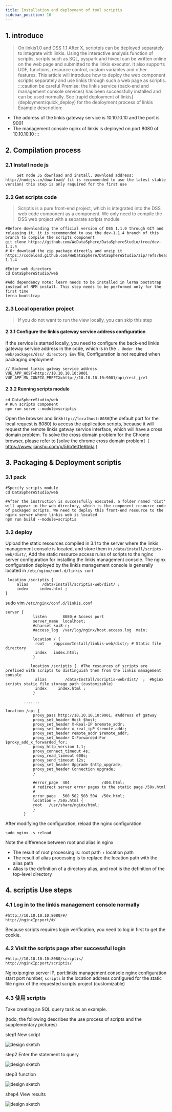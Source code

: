 ```yaml
---
title: Installation and deployment of tool scriptis
sidebar_position: 10
---
```


## 1. introduce

> On linkis1.0 and DSS 1.1 After X, scriptpis can be deployed separately to integrate with linkis. Using the interactive analysis function of scriptis, scripts such as SQL, pyspark and hiveql can be written online on the web page and submitted to the linkis executor. It also supports UDF, functions, resource control, custom variables and other features. This article will introduce how to deploy the web component scriptis separately and use linkis through such a web page as scriptis.
:::caution be careful
Premise: the linkis service (back-end and management console services) has been successfully installed and can be used normally. See [rapid deployment of linkis] (deployment/quick_deploy) for the deployment process of linkis
Example description:
- The address of the linkis gateway service is 10.10.10.10 and the port is 9001
- The management console nginx of linkis is deployed on port 8080 of 10.10.10.10
  :::





## 2. Compilation process

### 2.1 Install node js
```shell script
     Set node JS download and install. Download address: http://nodejs.cn/download/ (it is recommended to use the latest stable version) this step is only required for the first use
```

### 2.2 Get scripts code
> Scriptis is a pure front-end project, which is integrated into the DSS web code component as a component. We only need to compile the DSS web project with a separate scripts module

```shell script
#Before downloading the official version of DSS 1.1.0 through GIT and releasing it, it is recommended to use the dev-1.1.4 branch of this branch to compile the scripts component
git clone https://github.com/WeDataSphere/DataSphereStudio/tree/dev-1.1.4
# Or download the zip package directly and unzip it
https://codeload.github.com/WeDataSphere/DataSphereStudio/zip/refs/heads/dev-1.1.4

#Enter web directory
cd DataSphereStudio/web 

#Add dependency note: learn needs to be installed in lerna bootstrap instead of NPM install. This step needs to be performed only for the first time
lerna bootstrap
```



### 2.3 Local operation project
> If you do not want to run the view locally, you can skip this step

#### 2.3.1 Configure the linkis gateway service address configuration
If the service is started locally, you need to configure the back-end linkis gateway service address in the code, which is in the `. Under the web/packages/dss/ directory Env` file,
Configuration is not required when packaging deployment
```shell script
// Backend linkis gatway service address
VUE_APP_HOST=http://10.10.10.10:9001
VUE_APP_MN_CONFIG_PREFIX=http://10.10.10.10:9001/api/rest_j/v1
```
#### 2.3.2 Running scripts module

```shell script
cd DataSphereStudio/web 
# Run scripts component 
npm run serve --module=scriptis
```

Open the browser and link` http://localhost:8080 `(the default port for the local request is 8080) to access the application scripts, because it will request the remote linkis gatway service interface, which will have a cross domain problem. To solve the cross domain problem for the Chrome browser, please refer to [solve the chrome cross domain problem]（ https://www.jianshu.com/p/56b1e01e6b6a )

## 3. Packaging &amp; Deployment scriptis

### 3.1  pack
```shell script
#Specify scripts module
cd DataSphereStudio/web 

#After the instruction is successfully executed, a folder named 'dist' will appear in the web directory, which is the component resource code of packaged scripts. We need to deploy this front-end resource to the nginx server where linkis web is located
npm run build --module=scriptis 
```

### 3.2 deploy

Upload the static resources compiled in 3.1 to the server where the linkis management console is located, and store them in `/data/install/scripts-web/dist/`,
Add the static resource access rules of scripts to the nginx server configuration for installing the linkis management console. The nginx configuration deployed by the linkis management console is generally located in `/etc/nginx/conf.d/linkis conf`

```shell script
 location /scriptis { 
     alias      /data/Install/scriptis-web/dist/ ;
     index     index.html ;
}
```

sudo vim `/etc/nginx/conf.d/linkis.conf`

```shell script
server {
            listen       8080;# Access port
            server_name  localhost;
            #charset koi8-r;
            #access_log  /var/log/nginx/host.access.log  main;

            location / {
             root    /appcom/Install/linkis-web/dist/; # Static file directory
             index   index.html;
            }

           location /scriptis {  #The resources of scripts are prefixed with scripts to distinguish them from the linkis management console
             alias        /data/Install/scriptis-web/dist/  ;  #Nginx scripts static file storage path (customizable)
             index     index.html ;
            }

        .......

location /api {
            proxy_pass http://10.10.10.10:9001; #Address of gatway
            proxy_set_header Host $host;
            proxy_set_header X-Real-IP $remote_addr;
            proxy_set_header x_real_ipP $remote_addr;
            proxy_set_header remote_addr $remote_addr;
            proxy_set_header X-Forwarded-For $proxy_add_x_forwarded_for;
            proxy_http_version 1.1;
            proxy_connect_timeout 4s;
            proxy_read_timeout 600s;
            proxy_send_timeout 12s;
            proxy_set_header Upgrade $http_upgrade;
            proxy_set_header Connection upgrade;
            }

            #error_page  404              /404.html;
            # redirect server error pages to the static page /50x.html
            #
            error_page   500 502 503 504  /50x.html;
            location = /50x.html {
            root   /usr/share/nginx/html;
            }
        }

```
After modifying the configuration, reload the nginx configuration
```shell script
sudo nginx -s reload
```

Note the difference between root and alias in nginx
- The result of root processing is: root path + location path
- The result of alias processing is to replace the location path with the alias path
- Alias is the definition of a directory alias, and root is the definition of the top-level directory

## 4. scriptis Use steps

### 4.1 Log in to the linkis management console normally
```shell script
#http://10.10.10.10:8080/#/
http://nginxIp:port/#/
```
Because scripts requires login verification, you need to log in first to get the cookie.

### 4.2 Visit the scripts page after successful login

```shell script
#http://10.10.10.10:8080/scriptis/
http://nginxIp:port/scriptis/
```
Nginxip:nginx server IP, port:linkis management console nginx configuration start port number, `scripts` is the location address configured for the static file nginx of the requested scripts project (customizable)
### 4.3 使用 scriptis
Take creating an SQL query task as an example.

(todo, the following describes the use process of scripts and the supplementary pictures)

step1 New script

![design sketch](/Images-zh/deployment/scriptis/New_script.png)

step2 Enter the statement to query

![design sketch](/Images-zh/deployment/scriptis/Test_statement.png)

step3 function

![design sketch](/Images-zh/deployment/scriptis/Running_results.png)


shep4 View results

![design sketch](/Images-zh/deployment/scriptis/Design_sketch.png)


